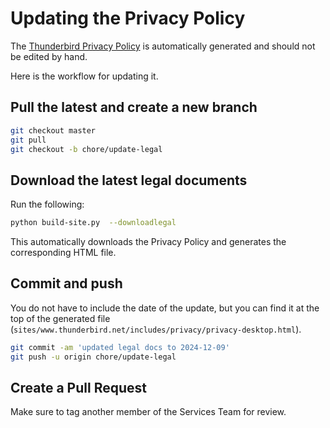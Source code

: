 
# Updating the Privacy Policy

The [Thunderbird Privacy Policy](https://www.thunderbird.net/en-US/privacy/) is automatically generated and should not be edited by hand.

Here is the workflow for updating it.


## Pull the latest and create a new branch

```bash
git checkout master
git pull
git checkout -b chore/update-legal
```

## Download the latest legal documents

Run the following:

```bash
python build-site.py  --downloadlegal
```

This automatically downloads the Privacy Policy and generates the corresponding HTML file.

## Commit and push

You do not have to include the date of the update, but you can find it at the top of the generated file (`sites/www.thunderbird.net/includes/privacy/privacy-desktop.html`).

```bash
git commit -am 'updated legal docs to 2024-12-09'
git push -u origin chore/update-legal
```


## Create a Pull Request

Make sure to tag another member of the Services Team for review.
